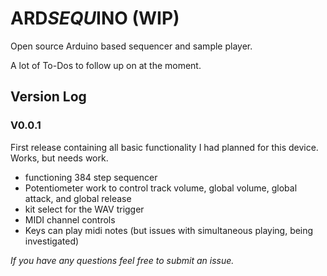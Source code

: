 # ARD*SEQU*INO (WIP)

Open source Arduino based sequencer and sample player.

A lot of To-Dos to follow up on at the moment.

## Version Log

### V0.0.1

First release containing all basic functionality I had planned for this device. Works, but needs work.
- functioning 384 step sequencer
- Potentiometer work to control track volume, global volume, global attack, and global release
- kit select for the WAV trigger
- MIDI channel controls
- Keys can play midi notes (but issues with simultaneous playing, being investigated)

*If you have any questions feel free to submit an issue.*